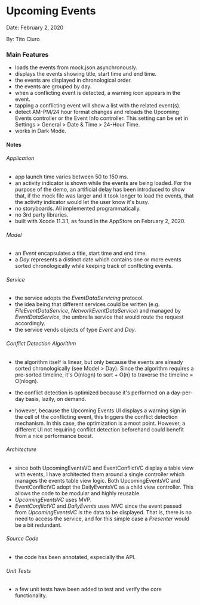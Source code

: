 # Upcoming Events


Date: February 2, 2020

By: Tito Ciuro

### Main Features

* loads the events from mock.json asynchronously.
* displays the events showing title, start time and end time.
* the events are displayed in chronological order.
* the events are grouped by day.
* when a conflicting event is detected, a warning icon appears in the event.
* tapping a conflicting event will show a list with the related event(s).
* detect AM-PM/24 hour format changes and reloads the Upcoming Events controller or the Event Info controller. This setting can be set in Settings > General > Date & Time > 24-Hour Time.
* works in Dark Mode.

#### Notes

###### Application

* app launch time varies between 50 to 150 ms.
* an activity indicator is shown while the events are being loaded. For the purpose of the demo, an artificial delay has been introduced to show that, if the mock file was larger and it took longer to load the events, that the activity indicator would let the user know it's busy.
* no storyboards. All implemented programmatically.
* no 3rd party libraries.
* built with Xcode 11.3.1, as found in the AppStore on February 2, 2020.

###### Model

* an *Event* encapsulates a title, start time and end time.
* a *Day* represents a distinct date which contains one or more events sorted chronologically while keeping track of conflicting events.

###### Service

* the service adopts the *EventDataServicing* protocol.
* the idea being that different services could be written (e.g. *FileEventDataService*, *NetworkEventDataService*) and managed by *EventDataService*, the umbrella service that would route the request accordingly.
* the service vends objects of type *Event* and *Day*.

###### Conflict Detection Algorithm

* the algorithm itself is linear, but only because the events are already sorted chronologically (see Model > Day). Since the algorithm requires a pre-sorted timeline, it's O(nlogn) to sort + O(n) to traverse the timeline = O(nlogn).

* the conflict detection is optimized because it's performed on a day-per-day basis, lazily, on demand.


* however, because the Upcoming Events UI displays a warning sign in the cell of the conflicting event, this triggers the conflict detection mechanism. In this case, the optimization is a moot point. However, a different UI not requiring conflict detection beforehand could benefit from a nice performance boost.

###### Architecture

* since both UpcomingEventsVC and EventConflictVC display a table view with events, I have architected them around a single controller which manages the events table view logic. Both UpcomingEventsVC and EventConflictVC adopt the DailyEventsVC as a child view controller. This allows the code to be modular and highly reusable.
* *UpcomingEventsVC* uses MVP.
* *EventConflictVC* and *DailyEvents* uses MVC since the event passed from *UpcomingEventsVC* is the data to be displayed. That is, there is no need to access the service, and for this simple case a *Presenter* would be a bit redundant.

###### Source Code

* the code has been annotated, especially the API.

###### Unit Tests

* a few unit tests have been added to test and verify the core functionality.
